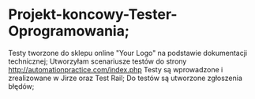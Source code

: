 # Projekt-koncowy-Tester-Oprogramowania;
Testy tworzone do sklepu online "Your Logo" na podstawie dokumentacji technicznej;
Utworzyłam scenariusze testów do strony http://automationpractice.com/index.php
Testy są wprowadzone i zrealizowane w Jirze oraz Test Rail;
Do testów są utworzone zgłoszenia błędów;
